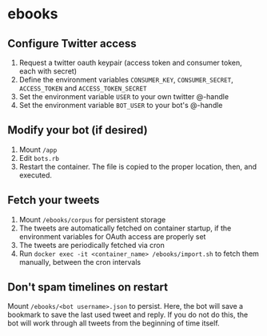 ebooks
======

Configure Twitter access
------------------------
1. Request a twitter oauth keypair (access token and consumer token, each with secret)
2. Define the environment variables `CONSUMER_KEY`, `CONSUMER_SECRET`, `ACCESS_TOKEN` and `ACCESS_TOKEN_SECRET`
3. Set the environment variable `USER` to your own twitter @-handle
4. Set the environment variable `BOT_USER` to your bot's @-handle

Modify your bot (if desired)
----------------------------
1. Mount `/app`
2. Edit `bots.rb`
4. Restart the container. The file is copied to the proper location, then, and executed.

Fetch your tweets
-----------------
1. Mount `/ebooks/corpus` for persistent storage
2. The tweets are automatically fetched on container startup, if the environment variables for OAuth access are properly set
3. The tweets are periodically fetched via cron
2. Run `docker exec -it <container_name> /ebooks/import.sh` to fetch them manually, between the cron intervals

Don't spam timelines on restart
-------------------------------

Mount `/ebooks/<bot username>.json` to persist. Here, the bot will save a bookmark to save the last used tweet and reply. If you do not do this, the bot will work through all tweets from the beginning of time itself. 
